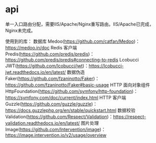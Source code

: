 # api

单一入口路由分配，需要IIS/Apache/Nginx重写路由。IIS/Apache已完成，Nginx未完成。

使用到的库：
数据库 Medoo(https://github.com/catfan/Medoo)：https://medoo.in/doc
Redis 客户端 Predis(https://github.com/predis/predis)：https://github.com/predis/predis#connecting-to-redis
Lcobucci JWT(https://github.com/lcobucci/jwt)：https://lcobucci-jwt.readthedocs.io/en/latest/
数据伪造 Faker(https://github.com/fzaninotto/Faker)：https://github.com/fzaninotto/Faker#basic-usage
HTTP 面向对象组件 HttpFoundation(https://github.com/symfony/http-foundation)：https://symfony.com/doc/current/index.html
HTTP 客户端 Guzzle(https://github.com/guzzle/guzzle)：https://docs.guzzlephp.org/en/stable/quickstart.html
数据校验 Validation(https://github.com/Respect/Validation)：https://respect-validation.readthedocs.io/en/latest/
图片处理 Image(https://github.com/Intervention/image)：https://image.intervention.io/v2/usage/overview